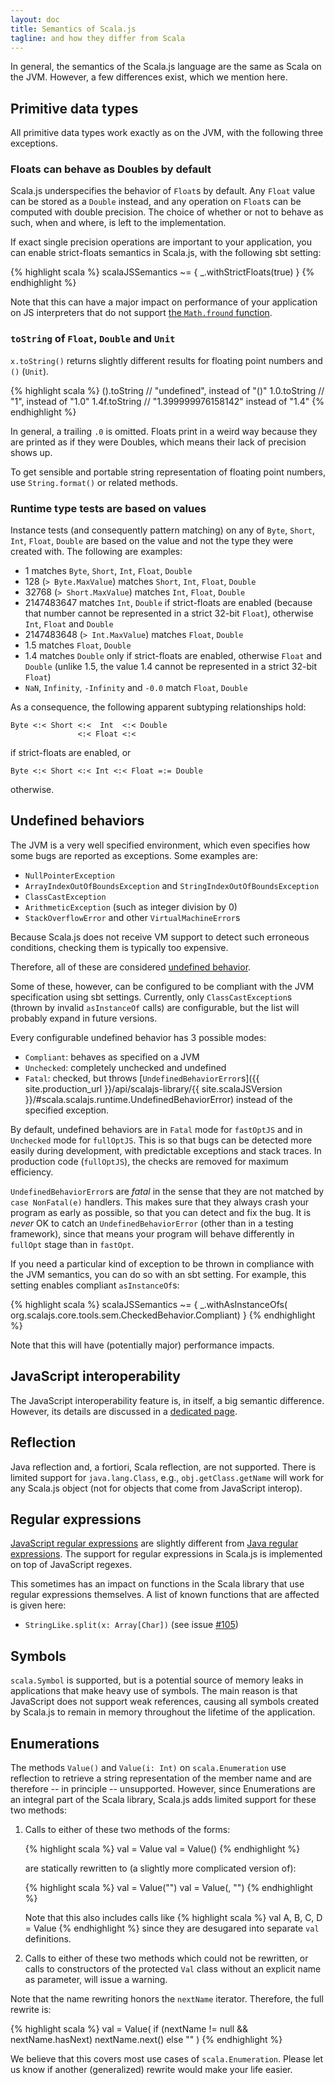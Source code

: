```yaml
---
layout: doc
title: Semantics of Scala.js
tagline: and how they differ from Scala
---
```


In general, the semantics of the Scala.js language are the same as Scala on
the JVM.
However, a few differences exist, which we mention here.

## Primitive data types

All primitive data types work exactly as on the JVM, with the following three
exceptions.

### Floats can behave as Doubles by default

Scala.js underspecifies the behavior of `Float`s by default.
Any `Float` value can be stored as a `Double` instead, and any operation on
`Float`s can be computed with double precision.
The choice of whether or not to behave as such, when and where, is left to the
implementation.

If exact single precision operations are important to your application, you can
enable strict-floats semantics in Scala.js, with the following sbt setting:

{% highlight scala %}
scalaJSSemantics ~= { _.withStrictFloats(true) }
{% endhighlight %}

Note that this can have a major impact on performance of your application on
JS interpreters that do not support
[the `Math.fround` function](https://developer.mozilla.org/en-US/docs/Web/JavaScript/Reference/Global_Objects/Math/fround).

### `toString` of `Float`, `Double` and `Unit`

`x.toString()` returns slightly different results for floating point numbers
and `()` (`Unit`).

{% highlight scala %}
().toString   // "undefined", instead of "()"
1.0.toString  // "1", instead of "1.0"
1.4f.toString // "1.399999976158142" instead of "1.4"
{% endhighlight %}

In general, a trailing `.0` is omitted.
Floats print in a weird way because they are printed as if they were Doubles,
which means their lack of precision shows up.

To get sensible and portable string representation of floating point numbers,
use `String.format()` or related methods.

### Runtime type tests are based on values

Instance tests (and consequently pattern matching) on any of `Byte`,
`Short`, `Int`, `Float`, `Double` are based on the value and not the
type they were created with. The following are examples:

- 1 matches `Byte`, `Short`, `Int`, `Float`, `Double`
- 128 (`> Byte.MaxValue`) matches `Short`, `Int`, `Float`, `Double`
- 32768 (`> Short.MaxValue`) matches `Int`, `Float`, `Double`
- 2147483647 matches `Int`, `Double` if strict-floats are enabled
  (because that number cannot be represented in a strict 32-bit `Float`),
  otherwise `Int`, `Float` and `Double`
- 2147483648 (`> Int.MaxValue`) matches `Float`, `Double`
- 1.5 matches `Float`, `Double`
- 1.4 matches `Double` only if strict-floats are enabled,
  otherwise `Float` and `Double`
  (unlike 1.5, the value 1.4 cannot be represented in a strict 32-bit `Float`)
- `NaN`, `Infinity`, `-Infinity` and `-0.0` match `Float`, `Double`

As a consequence, the following apparent subtyping relationships hold:

    Byte <:< Short <:<  Int  <:< Double
                   <:< Float <:<

if strict-floats are enabled, or

    Byte <:< Short <:< Int <:< Float =:= Double

otherwise.

## Undefined behaviors

The JVM is a very well specified environment, which even specifies how some
bugs are reported as exceptions.
Some examples are:

* `NullPointerException`
* `ArrayIndexOutOfBoundsException` and `StringIndexOutOfBoundsException`
* `ClassCastException`
* `ArithmeticException` (such as integer division by 0)
* `StackOverflowError` and other `VirtualMachineError`s

Because Scala.js does not receive VM support to detect such erroneous
conditions, checking them is typically too expensive.

Therefore, all of these are considered
[undefined behavior](http://en.wikipedia.org/wiki/Undefined_behavior).

Some of these, however, can be configured to be compliant with the JVM
specification using sbt settings.
Currently, only `ClassCastException`s (thrown by invalid `asInstanceOf` calls)
are configurable, but the list will probably expand in future versions.

Every configurable undefined behavior has 3 possible modes:

* `Compliant`: behaves as specified on a JVM
* `Unchecked`: completely unchecked and undefined
* `Fatal`: checked, but throws
  [`UndefinedBehaviorError`s]({{ site.production_url }}/api/scalajs-library/{{ site.scalaJSVersion }}/#scala.scalajs.runtime.UndefinedBehaviorError)
  instead of the specified exception.

By default, undefined behaviors are in `Fatal` mode for `fastOptJS` and in
`Unchecked` mode for `fullOptJS`.
This is so that bugs can be detected more easily during development, with
predictable exceptions and stack traces.
In production code (`fullOptJS`), the checks are removed for maximum
efficiency.

`UndefinedBehaviorError`s are *fatal* in the sense that they are not matched by
`case NonFatal(e)` handlers.
This makes sure that they always crash your program as early as possible, so
that you can detect and fix the bug.
It is *never* OK to catch an `UndefinedBehaviorError` (other than in a testing
framework), since that means your program will behave differently in `fullOpt`
stage than in `fastOpt`.

If you need a particular kind of exception to be thrown in compliance with the
JVM semantics, you can do so with an sbt setting.
For example, this setting enables compliant `asInstanceOf`s:

{% highlight scala %}
scalaJSSemantics ~= { _.withAsInstanceOfs(
  org.scalajs.core.tools.sem.CheckedBehavior.Compliant) }
{% endhighlight %}

Note that this will have (potentially major) performance impacts.

## JavaScript interoperability

The JavaScript interoperability feature is, in itself, a big semantic
difference. However, its details are discussed in a
[dedicated page](./js-interoperability.html).

## Reflection

Java reflection and, a fortiori, Scala reflection, are not supported. There is
limited support for `java.lang.Class`, e.g., `obj.getClass.getName` will work
for any Scala.js object (not for objects that come from JavaScript interop).

## Regular expressions

[JavaScript regular expressions](http://developer.mozilla.org/en/docs/Core_JavaScript_1.5_Guide:Regular_Expressions)
are slightly different from
[Java regular expressions](http://docs.oracle.com/javase/6/docs/api/java/util/regex/Pattern.html).
The support for regular expressions in Scala.js is implemented on top of
JavaScript regexes.

This sometimes has an impact on functions in the Scala library that
use regular expressions themselves. A list of known functions that are
affected is given here:

- `StringLike.split(x: Array[Char])` (see issue [#105](https://github.com/scala-js/scala-js/issues/105))

## Symbols

`scala.Symbol` is supported, but is a potential source of memory leaks
in applications that make heavy use of symbols. The main reason is that
JavaScript does not support weak references, causing all symbols created
by Scala.js to remain in memory throughout the lifetime of the application.

## Enumerations

The methods `Value()` and `Value(i: Int)` on `scala.Enumeration` use
reflection to retrieve a string representation of the member name and
are therefore -- in principle -- unsupported. However, since
Enumerations are an integral part of the Scala library, Scala.js adds
limited support for these two methods:

<ol>
<li>Calls to either of these two methods of the forms:

{% highlight scala %}
val <ident> = Value
val <ident> = Value(<num>)
{% endhighlight %}

are statically rewritten to (a slightly more complicated version of):

{% highlight scala %}
val <ident> = Value("<ident>")
val <ident> = Value(<num>, "<ident>")
{% endhighlight %}

Note that this also includes calls like
{% highlight scala %}
val A, B, C, D = Value
{% endhighlight %}
since they are desugared into separate <code>val</code> definitions.
</li>
<li>Calls to either of these two methods which could not be rewritten,
or calls to constructors of the protected <code>Val</code> class without an
explicit name as parameter, will issue a warning.</li>
</ol>

Note that the name rewriting honors the `nextName`
iterator. Therefore, the full rewrite is:

{% highlight scala %}
val <ident> = Value(
  if (nextName != null && nextName.hasNext)
    nextName.next()
  else
    "<ident>"
)
{% endhighlight %}

We believe that this covers most use cases of
`scala.Enumeration`. Please let us know if another (generalized)
rewrite would make your life easier.
